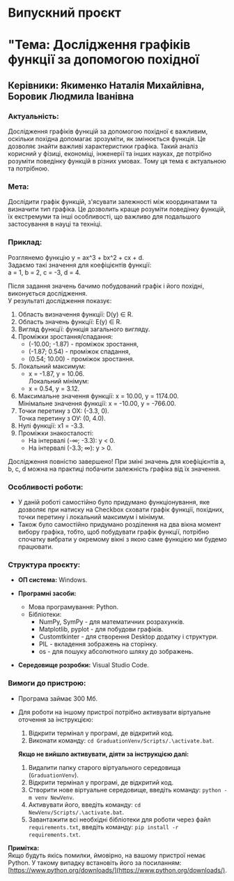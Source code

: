# Випускний проєкт
# "Тема: Дослідження графіків функції за допомогою похідної

## Керівники: Якименко Наталія Михайлівна, Боровик Людмила Іванівна

### Актуальність: 
Дослідження графіків функцій за допомогою похідної є важливим, оскільки похідна допомагає зрозуміти, як змінюється функція. Це дозволяє знайти важливі характеристики графіка. Такий аналіз корисний у фізиці, економіці, інженерії та інших науках, де потрібно розуміти поведінку функцій в різних умовах. Тому ця тема є актуальною та потрібною.

### Мета: 
Дослідити графік функцій, з'ясувати залежності між координатами та визначити тип графіка. Це дозволить краще розуміти поведінку функцій, їх екстремуми та інші особливості, що важливо для подальшого застосування в науці та техніці.

### Приклад: 

Розглянемо функцію y = ax^3 + bx^2 + cx + d.  
Задаємо такі значення для коефіцієнтів функції:  
a = 1, b = 2, c = -3, d = 4.  

Після задання значень бачимо побудований графік і його похідні, виконується дослідження.  
У результаті дослідження показує:  
1) Область визначення функції: D(y) ∈ R.  
2) Область значень функції: E(y) ∈ R.  
3) Вигляд функції: функція загального вигляду.  
4) Проміжки зростання/спадання:  
   - (-10.00; -1.87) - проміжок зростання,  
   - (-1.87; 0.54) - проміжок спадання,  
   - (0.54; 10.00) - проміжок зростання.  
5) Локальний максимум:  
   - х = -1.87, у = 10.06.  
   Локальний мінімум:  
   - х = 0.54, у = 3.12.  
6) Максимальне значення функції: х = 10.00, у = 1174.00.  
   Мінімальне значення функції: х = -10.00, у = -766.00.  
7) Точки перетину з ОХ: (-3.3, 0).  
   Точка перетину з ОУ: (0, 4.0).  
8) Нулі функції: х1 = -3.3.  
9) Проміжки знакосталості:  
   - На інтервалі (-∞; -3.3): y < 0.  
   - На інтервалі (-3.3; ∞): y > 0.  

Дослідження повністю завершено! При зміні значень для коефіцієнтів a, b, c, d можна на практиці побачити залежність графіка від їх значення.

### Особливості роботи: 
- У даній роботі самостійно було придумано функціонування, яке дозволяє при натиску на Checkbox сховати графік функції, похідних, точки перетину і локальний максимум і мінімум.  
- Також було самостійно придумано розділення на два вікна момент вибору графіка, тобто, щоб побудувати графік функції, потрібно спочатку вибрати у окремому вікні з якою саме функцією ми будемо працювати.  

### Структура проєкту:

- **ОП система:** Windows.  
- **Програмні засоби:**  
  - Мова програмування: Python.  
  - Бібліотеки:  
    - NumPy, SymPy - для математичних розрахунків.  
    - Matplotlib, pyplot - для побудови графіків.  
    - Customtkinter - для створення Desktop додатку і структури.  
    - PIL - вкладення зображень на сторінку.  
    - os - для пошуку абсолютного шляху до зображень.  

- **Середовище розробки:** Visual Studio Code.

### Вимоги до пристрою:

- Програма займає 300 Мб.  
- Для роботи на іншому пристрої потрібно активувати віртуальне оточення за інструкцією:  
  1. Відкрити термінал у програмі, де відкритий код.  
  2. Виконати команду: `cd GraduationVenv/Scripts/.\activate.bat`.  

  **Якщо не вийшло активувати, діяти за інструкцією далі:**  
  1. Видалити папку старого віртуального середовища (`GraduationVenv`).  
  2. Відкрити термінал у програмі, де відкритий код.  
  3. Створити нове віртуальне середовище, введіть команду: `python -m venv NewVenv`.  
  4. Активувати його, введіть команду: `cd NewVenv/Scripts/.\activate.bat`.  
  5. Завантажити всі необхідні бібліотеки для роботи через файл `requirements.txt`, введіть команду: `pip install -r requirements.txt`.

**Примітка:**  
Якщо будуть якісь помилки, ймовірно, на вашому пристрої немає Python. У такому випадку встановіть його за посиланням: [https://www.python.org/downloads/](https://www.python.org/downloads/).  
